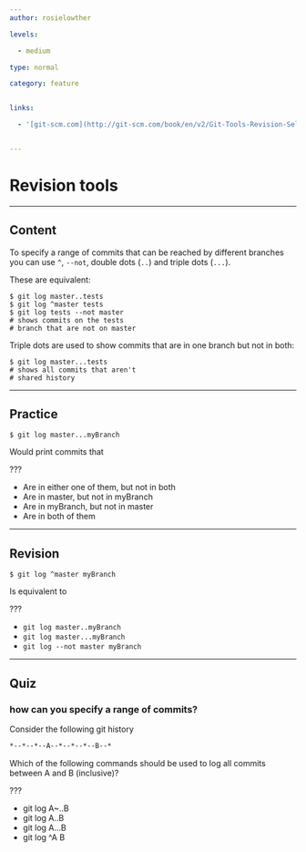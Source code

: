 ```yaml
---
author: rosielowther

levels:

  - medium

type: normal

category: feature


links:

  - '[git-scm.com](http://git-scm.com/book/en/v2/Git-Tools-Revision-Selection){website}'


---
```


# Revision tools

---
## Content

To specify a range of commits that can be reached by different branches you can use `^`, `--not`, double dots (`..`) and triple dots (`...`).

These are equivalent:
```
$ git log master..tests
$ git log ^master tests
$ git log tests --not master
# shows commits on the tests
# branch that are not on master
```
Triple dots are used to show commits that are in one branch but not in both:
```
$ git log master...tests
# shows all commits that aren't
# shared history
```

---
## Practice

```
$ git log master...myBranch
```
Would print commits that

???


* Are in either one of them, but not in both
* Are in master, but not in myBranch
* Are in myBranch, but not in master
* Are in both of them

---
## Revision

```
$ git log ^master myBranch
```
Is equivalent to

???


* `git log master..myBranch`
* `git log master...myBranch`
* `git log --not master myBranch`

---
## Quiz 

### how can you specify a range of commits?

Consider the following git history

```bash
*--*--*--A--*--*--*--B--*
```

Which of the following commands should be used to log all commits between A and B (inclusive)?


 ???

* git log A~..B
* git log A..B
* git log A…B
* git log ^A B
